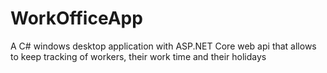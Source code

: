 # WorkOfficeApp
A C# windows desktop application with ASP.NET Core web api that allows to keep tracking of workers, their work time and their holidays
